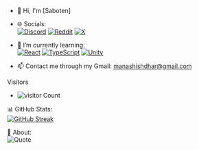 - 👋 Hi, I'm [Saboten]

- 🌐 Socials: <br>
[![Discord](https://img.shields.io/badge/Discord-7289DA?style=for-the-badge&logo=discord&logoColor=white)](https://discord.gg/uMcSCNfV)
[![Reddit](https://img.shields.io/badge/Reddit-FF4500?style=for-the-badge&logo=reddit&logoColor=white)](https://www.reddit.com/u/manashish_dhar05/s/SX4p4MXPrs)
[![X](https://img.shields.io/badge/X-000000?style=for-the-badge&logo=x&logoColor=white)](https://x.com/ManashishDhar?t=ovNF1Qi5n-529Cc6wYREQg&s=09)







- 🌱 I’m currently learning:<br>
[![React](https://img.shields.io/badge/-React-61DAFB?style=for-the-badge&logo=React&logoColor=white)](https://react.dev/)
[![TypeScript](https://img.shields.io/badge/-JavaScript-3178C6?style=for-the-badge&logo=JavaScript&logoColor=white)](https://www.javascript.com/)
[![Unity](https://img.shields.io/badge/-Unity-000000?style=for-the-badge&logo=Unity&logoColor=white)](https://unity.com/) 
- 📫 Contact me through my Gmail: [manashishdhar@gmail.com](mailto:manashishdhar@gmail.com)


 Visitors
- ![visitor Count](https://komarev.com/ghpvc/?username=your-github-saboten123&style=flat&color=000000&label=Visitors)



📊 GitHub Stats: <br>
[![GitHub Streak](https://streak-stats.demolab.com?user=saboten123&theme=dark&hide_border=true)](https://git.io/streak-stats)


 📜 About: <br>
![Quote](https://quotes-github-readme.vercel.app/api?type=horizontal&theme=dark)
